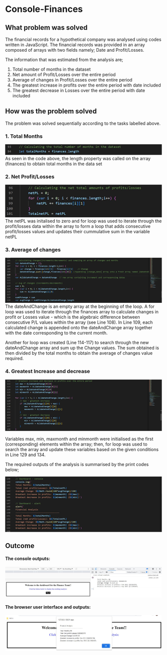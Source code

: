 # Console-Finances

## What problem was solved
The financial records for a hypothetical company was analysed using codes written in JavaScript. The financial records was provided in an array composed of arrays with two fields namely; Date and Profit/Losses.

The information that was estimated from the analysis are;
1. Total number of months in the dataset
2. Net amount of Profit/Losses over the entire period
3. Average of changes in Profit/Losses over the entire period
4. The greatest increase in profits over the entire period with date included
5. The greatest decrease in Losses over the entire period with date included


## How was the problem solved 
The problem was solved sequentially according to the tasks labelled above. 

### 1. Total Months
![Total number of months in dataset](./assets/images/Months.JPG)
As seen in the code above, the length property was called on the array (finances) to obtain total months in the data set

### 2. Net Profit/Losses
![Net Profit/Losses](./assets/images/Net%20profit.JPG)
The netPL was initalised to zero and for loop was used to iterate through the profit/losses data within the array to form a loop that adds consecutive profit/losses values and updates their cummulative sum in the variable netPL

### 3. Average of changes 
![Average of changes](./assets/images/Average%20of%20changes.JPG)
The dateAndChange is an empty array at the beginning of the loop. A for loop was used to iterate through the finances array to calculate changes in profit or Losses value - which is the algebraic difference between consecutive P/L values within the array (see Line 108). In Line 109, each calculated change is appended onto the dateAndChange array together with the date corresponding to the current month. 

Another for loop was created (Line 114-117) to search through the new dateAndChange array and sum up the Change values. The sum obtained is then divided by the total months to obtain the average of changes value required. 

### 4. Greatest Increase and decrease
![Greatest increase and decrease in profit and losses](./assets/images/Greatest%20increase%20and%20decrease%20in%20profit%20and%20losses.JPG)

Variables max, min, maxmonth and minmonth were initialised as the first (corresponding) elements within the array; then, for loop was used to search the array and update these variables based on the given conditions in Line 129 and 134. 

The required outputs of the analysis is summarised by the print codes below; 

![Outputs of the analysis](./assets/images/display.JPG)

## Outcome 
#### The console outputs:
![Console outputs](./assets/images/Console%20print.JPG)

#### The browser user interface and outputs:
![Browser user interface and outputs](./assets/images/User%20interface.JPG)
